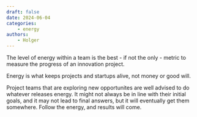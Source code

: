 ```yaml
---
draft: false
date: 2024-06-04
categories:
    - energy
authors:
    - Holger
---
```


The level of energy within a team is the best - if not the only - metric to measure the progress of an innovation project.

Energy is what keeps projects and startups alive, not money or good will. 
 
Project teams that are exploring new opportunites are well advised to do whatever releases energy. It might not always be in line with their initial goals, and it may not lead to final answers, but it will eventually get them somewhere. Follow the energy, and results will come.